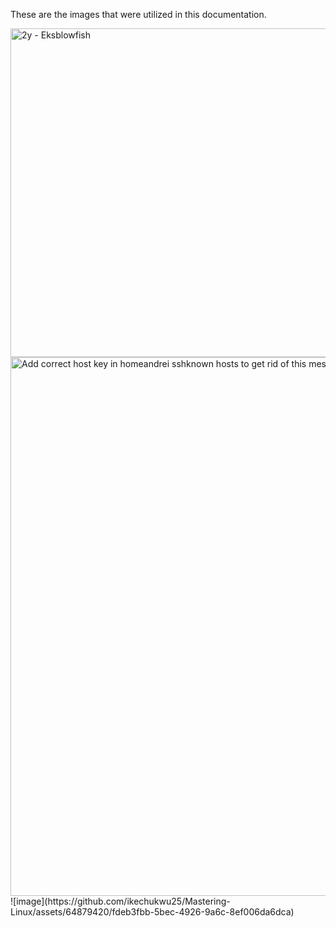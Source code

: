 These are the images that were utilized in this documentation. 

<img width="526" alt="2y - Eksblowfish" src="https://github.com/ikechukwu25/Mastering-Linux/assets/64879420/11213ba3-2f57-4471-a4f2-841bdd58f976">
<img width="862" alt="Add correct host key in homeandrei sshknown hosts to get rid of this message" src="https://github.com/ikechukwu25/Mastering-Linux/assets/64879420/7f867c71-715e-46d6-ba8d-069f9ed78597">
![image](https://github.com/ikechukwu25/Mastering-Linux/assets/64879420/fdeb3fbb-5bec-4926-9a6c-8ef006da6dca)

